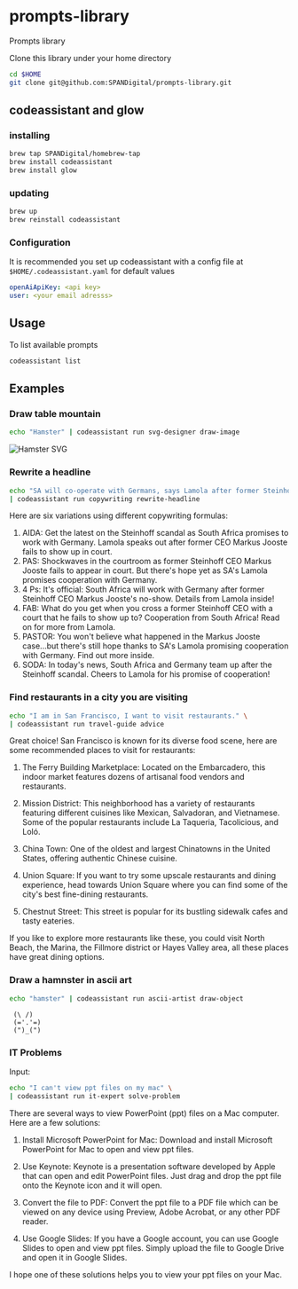 # prompts-library
Prompts library

Clone this library under your home directory

```bash
cd $HOME
git clone git@github.com:SPANDigital/prompts-library.git
```

## codeassistant and glow

### installing

```bash
brew tap SPANDigital/homebrew-tap
brew install codeassistant
brew install glow
```

### updating

```bash
brew up
brew reinstall codeassistant
```

### Configuration
It is recommended you set up codeassistant with a config file at `$HOME/.codeassistant.yaml` for default values

```yaml
openAiApiKey: <api key>
user: <your email adresss>
```

## Usage

To list available prompts

```bash
codeassistant list
```

## Examples

### Draw table mountain

```bash
echo "Hamster" | codeassistant run svg-designer draw-image
```

![Hamster SVG](data:image/svg+xml;base64,PHN2ZyB2aWV3Qm94PSIwIDAgNDAgNDAiIGhlaWdodD0iNDAiIHdpZHRoPSI0MCI+PHBhdGggZD0iTTUuMDMgMzVoNDB2LTMuMTNIMHoiLz48cGF0aCBkPSJNMyAweiIvPjxwYXRoIGQ9Ik02IDEwYzAtNC42MyAyLjI4LTMuMTMgNC4zNi00LjAzIDMuMTMtMy4yOCA0LjQzLTguMDMgNC4wNC0xMC4yNiA4LjIxLTIwLjQ2IDE1LTcuMjQgMy0xNSA2Ljg4aC0zLjg4djIwYzAgNC42MyAzLjEzIDUuNTcgOC4xNiAxMC44Mmg2Ljg4di02Ljg4YzAtNC42My0zLjEzLTQuMzYtNC4wMy0zLjEzLTMuMjggNC40My04LjAzIDQuMDQteXoiLz48L3N2Zz4=)
### Rewrite a headline

```bash
echo "SA will co-operate with Germans, says Lamola after former Steinhoff CEO Markus Jooste fails to appear in court" \
| codeassistant run copywriting rewrite-headline
```

Here are six variations using different copywriting formulas:

1. AIDA: Get the latest on the Steinhoff scandal as South Africa promises to work with Germany. Lamola speaks out after former CEO Markus Jooste fails to show up in court.
2. PAS: Shockwaves in the courtroom as former Steinhoff CEO Markus Jooste fails to appear in court. But there's hope yet as SA's Lamola promises cooperation with Germany.
3. 4 Ps: It's official: South Africa will work with Germany after former Steinhoff CEO Markus Jooste's no-show. Details from Lamola inside!
4. FAB: What do you get when you cross a former Steinhoff CEO with a court that he fails to show up to? Cooperation from South Africa! Read on for more from Lamola.
5. PASTOR: You won't believe what happened in the Markus Jooste case...but there's still hope thanks to SA's Lamola promising cooperation with Germany. Find out more inside.
6. SODA: In today's news, South Africa and Germany team up after the Steinhoff scandal. Cheers to Lamola for his promise of cooperation!

### Find restaurants in a city you are visiting

```bash
echo "I am in San Francisco, I want to visit restaurants." \
| codeassistant run travel-guide advice
```

Great choice! San Francisco is known for its diverse food scene, here are some recommended places to visit for restaurants:

1. The Ferry Building Marketplace: Located on the Embarcadero, this indoor market features dozens of artisanal food vendors and restaurants.

2. Mission District: This neighborhood has a variety of restaurants featuring different cuisines like Mexican, Salvadoran, and Vietnamese. Some of the popular restaurants include La Taqueria, Tacolicious, and Loló.

3. China Town: One of the oldest and largest Chinatowns in the United States, offering authentic Chinese cuisine.

4. Union Square: If you want to try some upscale restaurants and dining experience, head towards Union Square where you can find some of the city's best fine-dining restaurants.

5. Chestnut Street: This street is popular for its bustling sidewalk cafes and tasty eateries.

If you like to explore more restaurants like these, you could visit North Beach, the Marina, the Fillmore district or Hayes Valley area, all these places have great dining options.

### Draw a hamnster in ascii art

```bash
echo "hamster" | codeassistant run ascii-artist draw-object
```

```
 (\ /)
 (='.'=)
 (")_(")
```

### IT Problems

Input:
```bash
echo "I can't view ppt files on my mac" \
| codeassistant run it-expert solve-problem
```

There are several ways to view PowerPoint (ppt) files on a Mac computer. Here are a few solutions:

1. Install Microsoft PowerPoint for Mac: Download and install Microsoft PowerPoint for Mac to open and view ppt files.

2. Use Keynote: Keynote is a presentation software developed by Apple that can open and edit PowerPoint files. Just drag and drop the ppt file onto the Keynote icon and it will open.

3. Convert the file to PDF: Convert the ppt file to a PDF file which can be viewed on any device using Preview, Adobe Acrobat, or any other PDF reader.

4. Use Google Slides: If you have a Google account, you can use Google Slides to open and view ppt files. Simply upload the file to Google Drive and open it in Google Slides.

I hope one of these solutions helps you to view your ppt files on your Mac.

